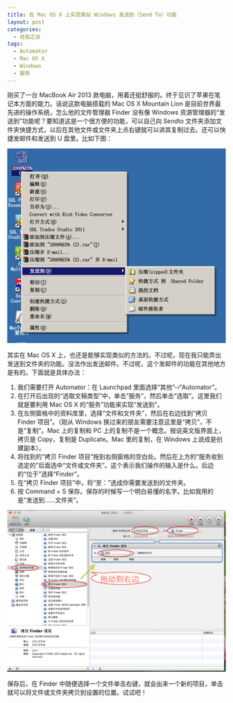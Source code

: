 ```yaml
---
title: 在 Mac OS X 上实现类似 Windows 发送到（Send To）功能
layout: post
categories:
  - 经验之谈
tags:
  - Automator
  - Mac OS X
  - Windows
  - 服务
---
```

刚买了一台 MacBook Air 2013 款电脑，用着还挺舒服的。终于见识了苹果在笔记本方面的能力。话说这款电脑搭载的 Mac OS X Mountain Lion 是目前世界最先进的操作系统，怎么他的文件管理器 Finder 没有像 Windows 资源管理器的“发送到”功能呢？要知道这是一个很方便的功能，可以自己向 Sendto 文件夹添加文件夹快捷方式，以后在其他文件或文件夹上点右键就可以讲其复制过去。还可以快捷发邮件和发送到 U 盘里。比如下图：

![<Windows Send To](/assets/images/macsendto1.png)

其实在 Mac OS X 上，也还是能够实现类似的方法的。不过呢，现在我只能弄出发送到文件夹的功能。没法作出发送邮件。不过呢，这个发邮件的功能在其他地方是有的。下面就是具体办法：

  1. 我们需要打开 Automator：在 Launchpad 里面选择“其他”-›“Automator”。
  2. 在打开后出现的“选取文稿类型”中，单击“服务”，然后单击“选取”。这里我们就是要利用 Mac OS X 的“服务”功能来实现“发送到”。
  3. 在左侧窗格中的资料库里，选择“文件和文件夹”，然后在右边找到“拷贝 Finder 项目”。（刚从 Windows 换过来的朋友需要注意这里是“拷贝”，不是“复制”。Mac 上的复制和 PC 上的复制不是一个概念。按说英文版界面上，拷贝是 Copy，复制是 Duplicate。Mac 里的复制，在 Windows 上说成是创建副本）。
  4. 将找到的“拷贝 Finder 项目”拖到右侧窗格的空白处。然后在上方的“服务收到选定的”后面选中“文件或文件夹”。这个表示我们操作的输入是什么。后边的“位于”选择“Finder”。
  5. 在“拷贝 Finder 项目”中，将“至：”选成你需要发送到的文件夹。
  6. 按 Command + S 保存。保存的时候写一个明白易懂的名字。比如我用的是“发送到……文件夹”。

![Automator](/assets/images/macsendto2.png)

保存后，在 Finder 中随便选择一个文件单击右键，就会出来一个新的项目，单击就可以将文件或文件夹拷贝到设置的位置。试试吧！


